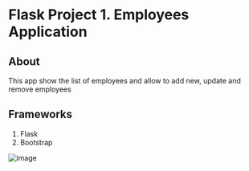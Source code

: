 # Flask Project 1. Employees Application

## About
This app show the list of employees and allow to add new, update and remove employees

## Frameworks
1. Flask
2. Bootstrap

![image](https://github.com/anbrikzone/Flask-1/assets/2174324/8e455b73-c6c6-4b19-86be-5441bdd21d63)
